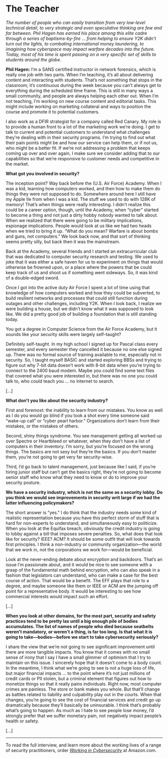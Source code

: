 # The Teacher

*The number of people who can easily transition from very low-level technical detail, to very strategic and even speculative thinking are few and far between. Phil Hagen has earned his place among this elite cadre through a series of baptisms-by-fire … from helping to ensure Y2K didn’t turn out the lights, to combating international money laundering, to imagining how cyberspace may impact warfare decades into the future. Today, most of his time is spent passing on a very specific set of skills to students around the globe.*

**Phil Hagen:** I’m a SANS  certified instructor in network forensics, which is really one job with two parts. When I’m teaching, it’s all about delivering content and interacting with students. That’s not something that stops in the classroom; it’s continuous during the week because you can’t always get to everything during the scheduled time frame. This is still in many ways a small community, and people are always helping each other out. When I’m not teaching, I’m working on new course content and editorial tasks. This might include working on marketing collateral and ways to position the course and promote it to potential customers.

I also work as a DFIR  strategist for a company called Red Canary. My role is to provide a human front to a lot of the marketing work we’re doing. I get to talk to current and potential customers to understand what challenges they’re dealing with in their security programs. I’m trying to find out what their pain points might be and how our service can help them, or if not us, who might be a better fit. If we’re not addressing a problem that keeps coming up over and over again, I make sure we consider adding that to our capabilities so that we’re responsive to customer needs and competitive in the market.

**What got you involved in security?**

The inception point? Way back before the (U.S. Air Force) Academy. When I was a kid, learning how computers worked, and then how to make them do things they were not supposed to do. Somewhere around here I still have my Apple IIe from when I was a kid. The stuff we used to do with 128K of memory! That’s when things were really interesting. I didn’t realize this could be a career option, though, until the Academy, when “cyber” started to become a thing and not just a dirty hobby nobody wanted to talk about. When we realized that there were going to be military implications, espionage implications. People would look at us like we had two heads when we tried to bring it up. “What do you mean? Warfare is about bombs and guns, not computers.” We look back now, and that sort of thinking seems pretty silly, but back then it was the mainstream. 

Back at the Academy, several friends and I started an extracurricular club that was dedicated to computer security research and testing. We used to joke that it was either a safe haven for us to experiment on things that would otherwise be frowned upon, or a place where the powers that be could keep track of us and shoot us if something went sideways. So, it was kind of a double-edged sword. 

Once I got into the active duty Air Force I spent a lot of time using that knowledge of how computers worked and how they could be subverted, to build resilient networks and processes that could still function during outages and other challenges, including Y2K. When I look back, I realize we were building a house, but we didn’t know what it was supposed to look like. We did a pretty good job of building a foundation that is still standing today.

You got a degree in Computer Science from the Air Force Academy, but it sounds like your security skills were largely self-taught?

Definitely self-taught. In my high school I signed up for Pascal class every semester, and every semester they cancelled it because no one else signed up. There was no formal source of training available to me, especially not in security. So, I taught myself BASIC and started exploring BBSs  and trying to figure out why 7-bit data doesn’t work with 8-bit data when you’re trying to connect to the 2400 baud modem. Maybe you could find some text files that covered what you were interested in, but there was no one you could talk to, who could teach you … no Internet to search. 

[...]

**What don’t you like about the security industry?**

First and foremost: the inability to learn from our mistakes. You know as well as I do you would go blind if you took a shot every time someone said “wake-up call” or “cyber pearl harbor.” Organizations don’t learn from their mistakes, or the mistakes of others. 

Second, shiny things syndrome. You see management getting all worked up over Spectre or Heartbleed or whatever, when they don’t have a list of computers in their inventory. I’m sorry, but you’re focused on the wrong things. The basics are not sexy but they’re the basics. If you don’t master them, you’re not going to get very far security-wise.

Third, I’d go back to talent management, just because like I said, if you’re hiring junior staff but can’t get the basics right, they’re not going to become senior staff who know what they need to know or do to improve your security posture.

**We have a security industry, which is not the same as a security lobby. Do you think we would see improvements in security writ large if we had the latter influencing policymakers?**

The short answer is “yes.” I do think that the industry needs some kind of realistic representation because you have this perfect storm of stuff that is hard for non-experts to understand, and simultaneously easy to politicize. When you look at the Equifax breach, obviously the credit industry is going to lobby against a bill that imposes severe penalties. So, what does that look like for security? IEEE?  ACM?  It should be some outfit that will look towards first principles. I think a non-industry or community organization—the world that we work in, not the corporations we work for—would be beneficial. 

Look at the never-ending debate about encryption and backdoors. That’s an issue I’m passionate about, and it would be nice to see someone with a grasp of the fundamental math behind encryption, who can also speak in a fashion that legislators can understand, who can make a case for the best course of action. That would be a benefit. The EFF  plays that role to a degree, and maybe someone like them or IEEE or ACM are the jumping off point for a representative body. It would be interesting to see how commercial interests would impact such an effort.

[...]

**When you look at other domains, for the most part, security and safety practices tend to be pretty lax until a big enough pile of bodies accumulates. The list of names of people who died because seatbelts weren’t mandatory, or weren’t a thing, is far too long. Is that what it is going to take—bodies—before we start to take cybersecurity seriously?**

I share the view that we’re not going to see significant improvement until there are more tangible impacts. You know that it comes with no small sense of irony that I say I have a small glimmer of optimism that I try to maintain on this issue. I sincerely hope that it doesn’t come to a body count. In the meantime, I think what we’re going to see is not a huge loss of life, but major financial impacts … to the point where it’s not just millions of credit cards or PII  stolen, but a criminal element that figures out how to monetize things so that it really pains individuals. Right now, most computer crimes are painless. The store or bank makes you whole. But that’ll change as battles related to liability and culpability play out in the courts. When that changes, you’re going to see the cost of financial services and credit go up dramatically because they’ll basically be uninsurable. I think that’s probably what’s going to happen. As much as I hate to see people lose money, I’d strongly prefer that we suffer monetary pain, not negatively impact people’s health or safety.

[...]

---

To read the full interview, and learn more about the working lives of a range of security practitioners, order *[Working in Cybersecurity](https://www.amazon.com/Working-Cybersecurity-C-suite-everywhere-between/dp/1725877759)* at Amazon.com.
